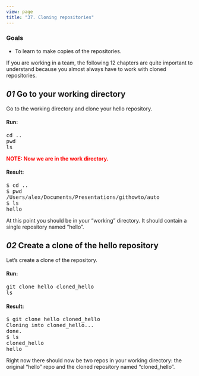 ```yaml
---
view: page
title: "37. Cloning repositories"
---
```


<h3>Goals</h3>

<ul><li>To learn to make copies of the repositories.</li></ul>

<p>If you are working in a team, the following 12 chapters are quite important to understand because you almost always have to work with cloned repositories.</p>

<h2><em>01</em> Go to your working directory </h2>

<p>Go to the working directory and clone your hello repository.</p>

<h4 class="h4-pre">Run:</h4>

<pre class="instructions">cd ..
pwd
ls</pre>

<p style="color:red;"><strong><span class="caps">NOTE</span>: Now we are in the work directory.</strong></p>

<h4 class="h4-pre">Result:</h4>

<pre class="sample">$ cd ..
$ pwd
/Users/alex/Documents/Presentations/githowto/auto
$ ls
hello</pre>

<p>At this point you should be in your &#8220;working&#8221; directory.  It should contain a single repository named &#8220;hello&#8221;.</p>
<h2><em>02</em> Create a clone of the hello repository </h2>

<p>Let&#8217;s create a clone of the repository.</p>

<h4 class="h4-pre">Run:</h4>
<pre class="instructions">git clone hello cloned_hello
ls</pre>
<h4 class="h4-pre">Result:</h4>

<pre class="sample">$ git clone hello cloned_hello
Cloning into cloned_hello...
done.
$ ls
cloned_hello
hello</pre>

<p>Right now there should now be two repos in your working directory: the original &#8220;hello&#8221; repo and the cloned repository named &#8220;cloned_hello&#8221;.</p>